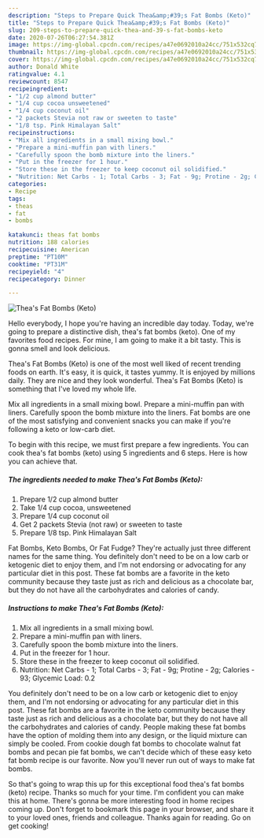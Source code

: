 ```yaml
---
description: "Steps to Prepare Quick Thea&amp;#39;s Fat Bombs (Keto)"
title: "Steps to Prepare Quick Thea&amp;#39;s Fat Bombs (Keto)"
slug: 209-steps-to-prepare-quick-thea-and-39-s-fat-bombs-keto
date: 2020-07-26T06:27:54.381Z
image: https://img-global.cpcdn.com/recipes/a47e0692010a24cc/751x532cq70/theas-fat-bombs-keto-recipe-main-photo.jpg
thumbnail: https://img-global.cpcdn.com/recipes/a47e0692010a24cc/751x532cq70/theas-fat-bombs-keto-recipe-main-photo.jpg
cover: https://img-global.cpcdn.com/recipes/a47e0692010a24cc/751x532cq70/theas-fat-bombs-keto-recipe-main-photo.jpg
author: Donald White
ratingvalue: 4.1
reviewcount: 8547
recipeingredient:
- "1/2 cup almond butter"
- "1/4 cup cocoa unsweetened"
- "1/4 cup coconut oil"
- "2 packets Stevia not raw or sweeten to taste"
- "1/8 tsp. Pink Himalayan Salt"
recipeinstructions:
- "Mix all ingredients in a small mixing bowl."
- "Prepare a mini-muffin pan with liners."
- "Carefully spoon the bomb mixture into the liners."
- "Put in the freezer for 1 hour."
- "Store these in the freezer to keep coconut oil solidified."
- "Nutrition: Net Carbs - 1; Total Carbs - 3; Fat - 9g; Protine - 2g; Calories - 93; Glycemic Load: 0.2"
categories:
- Recipe
tags:
- theas
- fat
- bombs

katakunci: theas fat bombs 
nutrition: 188 calories
recipecuisine: American
preptime: "PT10M"
cooktime: "PT31M"
recipeyield: "4"
recipecategory: Dinner

---
```



![Thea&#39;s Fat Bombs (Keto)](https://img-global.cpcdn.com/recipes/a47e0692010a24cc/751x532cq70/theas-fat-bombs-keto-recipe-main-photo.jpg)

Hello everybody, I hope you're having an incredible day today. Today, we're going to prepare a distinctive dish, thea&#39;s fat bombs (keto). One of my favorites food recipes. For mine, I am going to make it a bit tasty. This is gonna smell and look delicious.

Thea&#39;s Fat Bombs (Keto) is one of the most well liked of recent trending foods on earth. It's easy, it is quick, it tastes yummy. It is enjoyed by millions daily. They are nice and they look wonderful. Thea&#39;s Fat Bombs (Keto) is something that I've loved my whole life.

Mix all ingredients in a small mixing bowl. Prepare a mini-muffin pan with liners. Carefully spoon the bomb mixture into the liners. Fat bombs are one of the most satisfying and convenient snacks you can make if you&#39;re following a keto or low-carb diet.


To begin with this recipe, we must first prepare a few ingredients. You can cook thea&#39;s fat bombs (keto) using 5 ingredients and 6 steps. Here is how you can achieve that.

<!--inarticleads1-->

##### The ingredients needed to make Thea&#39;s Fat Bombs (Keto):

1. Prepare 1/2 cup almond butter
1. Take 1/4 cup cocoa, unsweetened
1. Prepare 1/4 cup coconut oil
1. Get 2 packets Stevia (not raw) or sweeten to taste
1. Prepare 1/8 tsp. Pink Himalayan Salt


Fat Bombs, Keto Bombs, Or Fat Fudge? They&#39;re actually just three different names for the same thing. You definitely don&#39;t need to be on a low carb or ketogenic diet to enjoy them, and I&#39;m not endorsing or advocating for any particular diet in this post. These fat bombs are a favorite in the keto community because they taste just as rich and delicious as a chocolate bar, but they do not have all the carbohydrates and calories of candy. 

<!--inarticleads2-->

##### Instructions to make Thea&#39;s Fat Bombs (Keto):

1. Mix all ingredients in a small mixing bowl.
1. Prepare a mini-muffin pan with liners.
1. Carefully spoon the bomb mixture into the liners.
1. Put in the freezer for 1 hour.
1. Store these in the freezer to keep coconut oil solidified.
1. Nutrition: Net Carbs - 1; Total Carbs - 3; Fat - 9g; Protine - 2g; Calories - 93; Glycemic Load: 0.2


You definitely don&#39;t need to be on a low carb or ketogenic diet to enjoy them, and I&#39;m not endorsing or advocating for any particular diet in this post. These fat bombs are a favorite in the keto community because they taste just as rich and delicious as a chocolate bar, but they do not have all the carbohydrates and calories of candy. People making these fat bombs have the option of molding them into any design, or the liquid mixture can simply be cooled. From cookie dough fat bombs to chocolate walnut fat bombs and pecan pie fat bombs, we can&#39;t decide which of these easy keto fat bomb recipe is our favorite. Now you&#39;ll never run out of ways to make fat bombs. 

So that's going to wrap this up for this exceptional food thea&#39;s fat bombs (keto) recipe. Thanks so much for your time. I'm confident you can make this at home. There's gonna be more interesting food in home recipes coming up. Don't forget to bookmark this page in your browser, and share it to your loved ones, friends and colleague. Thanks again for reading. Go on get cooking!
